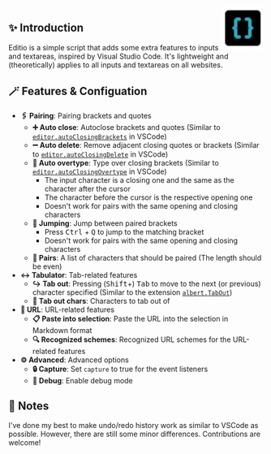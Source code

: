 <img src="./editio.svg" align="right" style="width: 6em; height: 6em; max-width: 100%;">

## ✨ Introduction

Editio is a simple script that adds some extra features to inputs and textareas, inspired by Visual Studio Code. It's lightweight and (theoretically) applies to all inputs and textareas on all websites.

## 🪄 Features & Configuation

- **🖇️ Pairing**: Pairing brackets and quotes
    - **➕ Auto close**: Autoclose brackets and quotes (Similar to [`editor.autoClosingBrackets`](https://pro-2684.github.io/?page=redirect&url=vscode%3A%2F%2Fsettings%2Feditor.autoClosingBrackets) in VSCode)
    - **➖ Auto delete**: Remove adjacent closing quotes or brackets (Similar to [`editor.autoClosingDelete`](https://pro-2684.github.io/?page=redirect&url=vscode%3A%2F%2Fsettings%2Feditor.autoClosingDelete) in VSCode)
    - **🚫 Auto overtype**: Type over closing brackets (Similar to [`editor.autoClosingOvertype`](https://pro-2684.github.io/?page=redirect&url=vscode%3A%2F%2Fsettings%2Feditor.autoClosingOvertype) in VSCode)
        - The input character is a closing one and the same as the character after the cursor
        - The character before the cursor is the respective opening one
        - Doesn't work for pairs with the same opening and closing characters
    - **🔁 Jumping**: Jump between paired brackets
        - Press <kbd>Ctrl</kbd> + <kbd>Q</kbd> to jump to the matching bracket
        - Doesn't work for pairs with the same opening and closing characters
    - **📜 Pairs**: A list of characters that should be paired (The length should be even)
- **↔️ Tabulator**: Tab-related features
    - **↪️ Tab out**: Pressing (<kbd>Shift</kbd>+) <kbd>Tab</kbd> to move to the next (or previous) character specified (Similar to the extension [`albert.TabOut`](https://pro-2684.github.io/?page=redirect&url=vscode%3Aextension%2Falbert.TabOut))
    - **📜 Tab out chars**: Characters to tab out of
- **🔗 URL**: URL-related features
    - **📋 Paste into selection**: Paste the URL into the selection in Markdown format
    - **🔍 Recognized schemes**: Recognized URL schemes for the URL-related features
- **⚙️ Advanced**: Advanced options
    - **🔒 Capture**: Set `capture` to true for the event listeners
    - **🐞 Debug**: Enable debug mode

## 📃 Notes

I've done my best to make undo/redo history work as similar to VSCode as possible. However, there are still some minor differences. Contributions are welcome!
